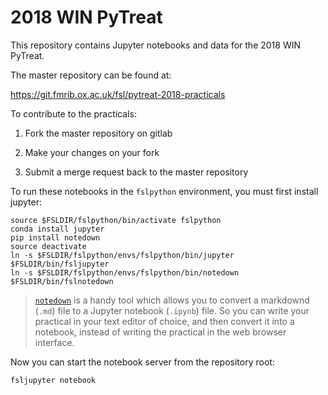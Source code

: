# 2018 WIN PyTreat


This repository contains Jupyter notebooks and data for the 2018 WIN PyTreat.


The master repository can be found at:

https://git.fmrib.ox.ac.uk/fsl/pytreat-2018-practicals


To contribute to the practicals:

1. Fork the master repository on gitlab

2. Make your changes on your fork

3. Submit a merge request back to the master repository



To run these notebooks in the `fslpython` environment, you must first install
jupyter:

```
source $FSLDIR/fslpython/bin/activate fslpython
conda install jupyter
pip install notedown
source deactivate
ln -s $FSLDIR/fslpython/envs/fslpython/bin/jupyter $FSLDIR/bin/fsljupyter
ln -s $FSLDIR/fslpython/envs/fslpython/bin/notedown $FSLDIR/bin/fslnotedown
```


> [`notedown`](https://github.com/aaren/notedown) is a handy tool which allows
> you to convert a markdownd (`.md`) file to a Jupyter notebook (`.ipynb`)
> file. So you can write your practical in your text editor of choice, and
> then convert it into a notebook, instead of writing the practical in the web
> browser interface.


Now you can start the notebook server from the repository root:

```
fsljupyter notebook
```
